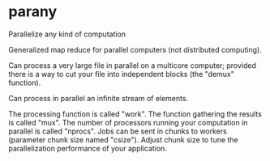 # parany
Parallelize any kind of computation

Generalized map reduce for parallel computers (not distributed computing).

Can process a very large file in parallel on a multicore computer;
provided there is a way to cut your file into independent blocks (the "demux"
function).

Can process in parallel an infinite stream of elements.

The processing function is called "work".
The function gathering the results is called "mux".
The number of processors running your computation in parallel is called
"nprocs".
Jobs can be sent in chunks to workers (parameter chunk size named "csize").
Adjust chunk size to tune the parallelization performance of your application.
